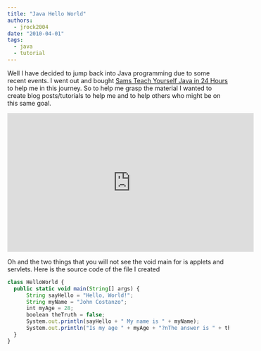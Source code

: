 ```yaml
---
title: "Java Hello World"
authors:
  - jrock2004
date: "2010-04-01"
tags:
  - java
  - tutorial
---
```


Well I have decided to jump back into Java programming due to some recent events. I went out and bought [Sams Teach Yourself Java in 24 Hours](http://www.amazon.com/Sams-Teach-Yourself-Java-Hours/dp/0672330768/ref=sr_1_1?ie=UTF8&amp;s=books&amp;qid=1270148003&amp;sr=1-1) to help me in this journey. So to help me grasp the material I wanted to create blog posts/tutorials to help me and to help others who might be on this same goal.

<iframe width="560" height="315" src="https://www.youtube.com/embed/Q9BQGYz96VY" frameborder="0" allow="accelerometer; autoplay; encrypted-media; gyroscope; picture-in-picture" allowfullscreen></iframe>

Oh and the two things that you will not see the void main for is applets and servlets. Here is the source code of the file I created

``` javascript
class HelloWorld {
  public static void main(String[] args) {
      String sayHello = "Hello, World!";
      String myName = "John Costanzo";
      int myAge = 28;
      boolean theTruth = false;
      System.out.println(sayHello + " My name is " + myName);
      System.out.println("Is my age " + myAge + "?nThe answer is " + theTruth);
  }
}
```

